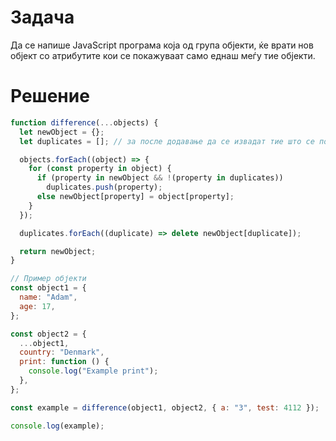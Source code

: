 # Задача

Да се напише JavaScript програма која од група објекти, ќе врати нов објект со атрибутите кои се покажуваат само еднаш меѓу тие објекти.

# Решение

```js
function difference(...objects) {
  let newObject = {};
  let duplicates = []; // за после додавање да се извадат тие што се појавиле повеќе од еднаш

  objects.forEach((object) => {
    for (const property in object) {
      if (property in newObject && !(property in duplicates))
        duplicates.push(property);
      else newObject[property] = object[property];
    }
  });

  duplicates.forEach((duplicate) => delete newObject[duplicate]);

  return newObject;
}

// Пример објекти
const object1 = {
  name: "Adam",
  age: 17,
};

const object2 = {
  ...object1,
  country: "Denmark",
  print: function () {
    console.log("Example print");
  },
};

const example = difference(object1, object2, { a: "3", test: 4112 });

console.log(example);
```
